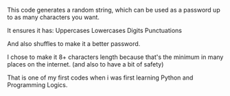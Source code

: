This code generates a random string, which can be used as a password up to as many characters you want. 

It ensures it has:
Uppercases
Lowercases
Digits
Punctuations

And also shuffles to make it a better password.

I chose to make it 8+ characters length because that's the minimum in many places on the internet. (and also to have a bit of safety)

That is one of my first codes when i was first learning Python and Programming Logics.
